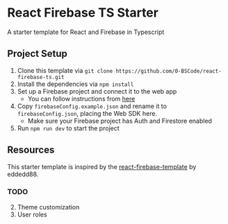 # React Firebase TS Starter

A starter template for React and Firebase in Typescript

## Project Setup
1. Clone this template via `git clone https://github.com/0-BSCode/react-firebase-ts.git`
2. Install the dependencies via `npm install`
3. Set up a Firebase project and connect it to the web app
    - You can follow instructions from [here](https://firebase.google.com/docs/web/setup)
4. Copy `firebaseConfig.example.json` and rename it to `firebaseConfig.json`, placing the Web SDK here.
    - Make sure your Firebase project has Auth and Firestore enabled
5. Run `npm run dev` to start the project

## Resources
This starter template is inspired by the [react-firebase-template](https://github.com/eddedd88/react-firebase-template) by eddedd88.

### TODO
2. Theme customization
3. User roles